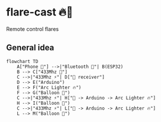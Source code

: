 # flare-cast 🔥🛜

Remote control flares

## General idea

```mermaid
flowchart TD
    A["Phone 📱"] -->|"Bluetooth 🛜"| B(ESP32)
    B --> C["433Mhz 📡"]
    C -->|"433Mhz ⚡️"| D["📡 receiver"]
    D --> E("Arduino")
    E --> F("Arc Lighter 🔥")
    F --> G("Balloon 🎈")
    C -->|"433Mhz ⚡️"| H["📡 -> Arduino -> Arc Lighter 🔥"]
    H --> I("Balloon 🎈")
    C -->|"433Mhz ⚡️"| L["📡 -> Arduino -> Arc Lighter 🔥"]
    L --> M("Balloon 🎈")
```


